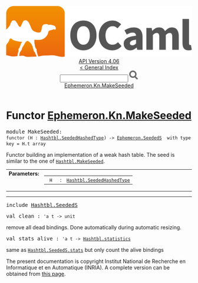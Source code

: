 <!-- ((! set title API !)) ((! set documentation !)) ((! set api !)) ((! set nobreadcrumb !)) -->
<div class="api"><header><nav class="toc brand"><a class="brand" href="https://ocaml.org/"><img src="colour-logo-gray.svg" class="svg" alt="OCaml"></a></nav><nav class="toc"><div class="toc_version"><a href="/docs" id="version-select">API Version 4.06</a></div><a href="index.html">&lt; General Index</a><div class="api_search"><input type="text" name="apisearch" id="api_search" oninput="mySearch(false);" onkeypress="this.oninput();" onclick="this.oninput();" onpaste="this.oninput();">
<img src="search_icon.svg" alt="Search" class="svg" onclick="mySearch(false)"></div>
<div id="search_results"></div><div class="toc_title"><a href="#top">Ephemeron.Kn.MakeSeeded</a></div><ul></ul></nav></header>

<h1>Functor <a href="type_Ephemeron.Kn.MakeSeeded.html">Ephemeron.Kn.MakeSeeded</a></h1>

<pre><span id="MODULEMakeSeeded"><span class="keyword">module</span> MakeSeeded</span>: <div class="sig_block"><code class="code"><span class="keyword">functor</span>&nbsp;(</code><code class="code"><span class="constructor">H</span></code><code class="code">&nbsp;:&nbsp;</code><code class="type"><a href="Hashtbl.SeededHashedType.html">Hashtbl.SeededHashedType</a></code><code class="code">)&nbsp;<span class="keywordsign">-&gt;</span>&nbsp;</code><code class="type"><a href="Ephemeron.SeededS.html">Ephemeron.SeededS</a></code><code class="type">  with type key = H.t array</code></div></pre><div class="info module top">
<div class="info-desc">
<p>Functor building an implementation of a weak hash table.
      The seed is similar to the one of <a href="Hashtbl.MakeSeeded.html"><code class="code"><span class="constructor">Hashtbl</span>.<span class="constructor">MakeSeeded</span></code></a>.</p>
</div>
</div>
<table border="0" cellpadding="3" width="100%">
<tbody><tr>
<td align="left" valign="top" width="1%%"><b>Parameters: </b></td>
<td>
<table class="paramstable">
<tbody><tr>
<td align="center" valign="top" width="15%">
<code>H</code></td>
<td align="center" valign="top">:</td>
<td><code class="type"><a href="Hashtbl.SeededHashedType.html">Hashtbl.SeededHashedType</a></code>
</td></tr></tbody></table>
</td>
</tr>
</tbody></table>
<hr width="100%">

<pre><span class="keyword">include</span> <a href="Hashtbl.SeededS.html">Hashtbl.SeededS</a></pre>

<pre><span id="VALclean"><span class="keyword">val</span> clean</span> : <code class="type">'a t -&gt; unit</code></pre><div class="info ">
<div class="info-desc">
<p>remove all dead bindings. Done automatically during automatic resizing.</p>
</div>
</div>

<pre><span id="VALstats_alive"><span class="keyword">val</span> stats_alive</span> : <code class="type">'a t -&gt; <a href="Hashtbl.html#TYPEstatistics">Hashtbl.statistics</a></code></pre><div class="info ">
<div class="info-desc">
<p>same as <a href="Hashtbl.SeededS.html#VALstats"><code class="code"><span class="constructor">Hashtbl</span>.<span class="constructor">SeededS</span>.stats</code></a> but only count the alive bindings</p>
</div>
</div>
<div class="copyright">The present documentation is copyright Institut National de Recherche en Informatique et en Automatique (INRIA). A complete version can be obtained from <a href="http://caml.inria.fr/pub/docs/manual-ocaml/">this page</a>.</div></div>